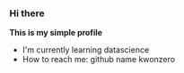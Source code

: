 ### Hi there

**This is my simple profile**

- I'm currently learning datascience
- How to reach me: github name kwonzero
